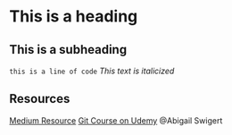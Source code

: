 # This is a heading #
## This is a subheading ##


`this is a line of code`
*This text is italicized*


## Resources ##

[Medium Resource](https://medium.com/@gabriellamedas/git-rebase-and-git-rebase-onto-a6a3f83f9cce#:~:text=In%20a%20nutshell%2C%20git%20rebase,one%20by%20one%2C%20in%20order.)
[Git Course on Udemy](https://teksystems.udemy.com/course/learn-git-by-doing-a-step-by-step-guide-to-version-control/learn/lecture/6459882#content)
@Abigail Swigert